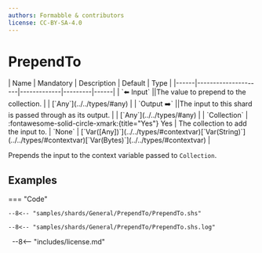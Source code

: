 ```yaml
---
authors: Formabble & contributors
license: CC-BY-SA-4.0
---
```



# PrependTo

<div class="sh-parameters" markdown="1">
| Name | Mandatory | Description | Default | Type |
|------|---------------------|-------------|---------|------|
| `⬅️ Input` ||The value to prepend to the collection. | | [`Any`](../../types/#any) |
| `Output ➡️` ||The input to this shard is passed through as its output. | | [`Any`](../../types/#any) |
| `Collection` | :fontawesome-solid-circle-xmark:{title="Yes"} Yes  | The collection to add the input to. | `None` | [`Var([Any])`](../../types/#contextvar)[`Var(String)`](../../types/#contextvar)[`Var(Bytes)`](../../types/#contextvar) |

</div>

Prepends the input to the context variable passed to `Collection`.

## Examples

=== "Code"

  ```x86asm linenums="1"
  --8<-- "samples/shards/General/PrependTo/PrependTo.shs"
  ```

  ```
  --8<-- "samples/shards/General/PrependTo/PrependTo.shs.log"
  ```
&nbsp;
--8<-- "includes/license.md"

